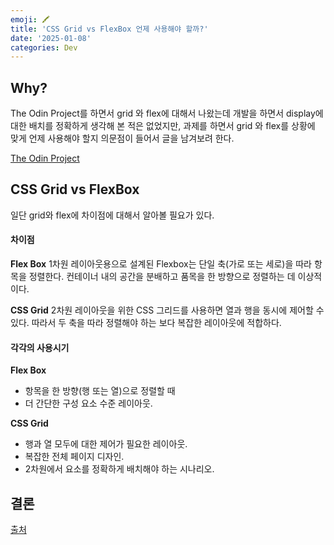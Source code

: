 ```yaml
---
emoji: 🖍️
title: 'CSS Grid vs FlexBox 언제 사용해야 할까?'
date: '2025-01-08'
categories: Dev
---
```


## Why?

The Odin Project를 하면서 grid 와 flex에 대해서 나왔는데 개발을 하면서 display에 대한 배치를 정확하게 생각해 본 적은 없었지만, 과제를 하면서 grid 와 flex를 상황에 맞게 언제 사용해야 할지 의문점이 들어서 글을 남겨보려 한다.

[The Odin Project](https://www.theodinproject.com/lessons/node-path-intermediate-html-and-css-using-flexbox-and-grid)

## CSS Grid vs FlexBox

일단 grid와 flex에 차이점에 대해서 알아볼 필요가 있다.

#### 차이점

**Flex Box**
1차원 레이아웃용으로 설계된 Flexbox는 단일 축(가로 또는 세로)을 따라 항목을 정렬한다. 컨테이너 내의 공간을 분배하고 품목을 한 방향으로 정렬하는 데 이상적이다.

**CSS Grid**
2차원 레이아웃을 위한 CSS 그리드를 사용하면 열과 행을 동시에 제어할 수 있다. 따라서 두 축을 따라 정렬해야 하는 보다 복잡한 레이아웃에 적합하다.

#### 각각의 사용시기

**Flex Box**

- 항목을 한 방향(행 또는 열)으로 정렬할 때
- 더 간단한 구성 요소 수준 레이아웃.

**CSS Grid**

- 행과 열 모두에 대한 제어가 필요한 레이아웃.
- 복잡한 전체 페이지 디자인.
- 2차원에서 요소를 정확하게 배치해야 하는 시나리오.

## 결론

[출처](https://webdesign.tutsplus.com/flexbox-vs-css-grid-which-should-you-use--cms-30184a)

```toc

```
